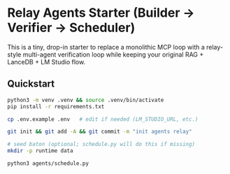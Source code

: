 # Relay Agents Starter (Builder → Verifier → Scheduler)

This is a tiny, drop-in starter to replace a monolithic MCP loop with a relay-style multi-agent
verification loop while keeping your original RAG + LanceDB + LM Studio flow.

## Quickstart

```bash
python3 -m venv .venv && source .venv/bin/activate
pip install -r requirements.txt

cp .env.example .env   # edit if needed (LM_STUDIO_URL, etc.)

git init && git add -A && git commit -m "init agents relay"

# seed baton (optional; schedule.py will do this if missing)
mkdir -p runtime data

python3 agents/schedule.py
```
